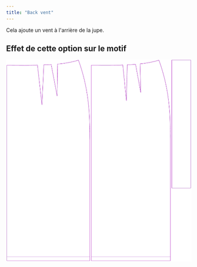 ```yaml
---
title: "Back vent"
---
```


Cela ajoute un vent à l'arrière de la jupe.

## Effet de cette option sur le motif

![Cette image montre l'effet de cette option en superposant plusieurs variantes qui ont une valeur différente pour cette option](penelope_backvent_sample.svg "Effect of this option on the pattern")
